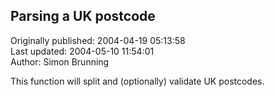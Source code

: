 ## Parsing a UK postcode  
Originally published: 2004-04-19 05:13:58  
Last updated: 2004-05-10 11:54:01  
Author: Simon Brunning  
  
This function will split and (optionally) validate UK postcodes.